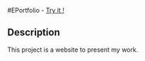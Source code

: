 #EPortfolio - <a href="http://rparage.fr/">Try it !</a>

## Description

This project is a website to present my work.

